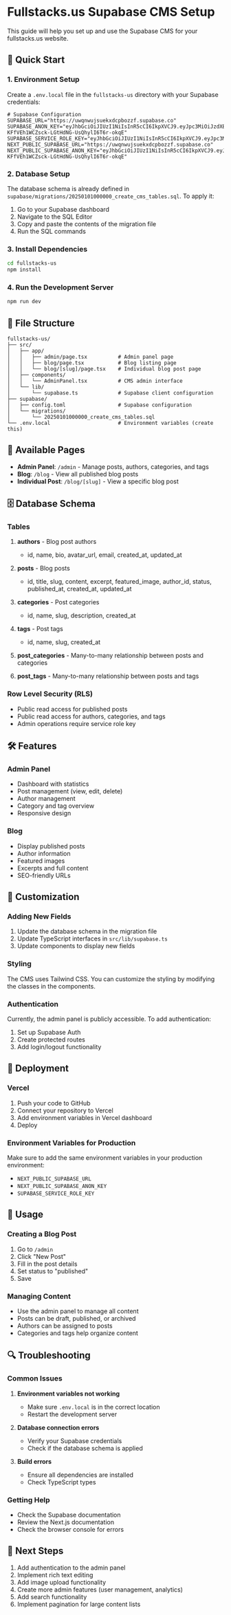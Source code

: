 # Fullstacks.us Supabase CMS Setup

This guide will help you set up and use the Supabase CMS for your fullstacks.us website.

## 🚀 Quick Start

### 1. Environment Setup

Create a `.env.local` file in the `fullstacks-us` directory with your Supabase credentials:

```env
# Supabase Configuration
SUPABASE_URL="https://uwqnwujsuekxdcpbozzf.supabase.co"
SUPABASE_ANON_KEY="eyJhbGciOiJIUzI1NiIsInR5cCI6IkpXVCJ9.eyJpc3MiOiJzdXBhYmFzZSIsInJlZiI6InV3cW53dWpzdWVreGRjcGJvenpmIiwicm9sZSI6ImFub24iLCJpYXQiOjE3NTM1MTEwMDcsImV4cCI6MjA2OTA4NzAwN30.HHT9-KFfVEh1WCZsck-LGtHdNG-UsQhylI6T6r-okqE"
SUPABASE_SERVICE_ROLE_KEY="eyJhbGciOiJIUzI1NiIsInR5cCI6IkpXVCJ9.eyJpc3MiOiJzdXBhYmFzZSIsInJlZiI6InV3cW53dWpzdWVreGRjcGJvenpmIiwicm9sZSI6InNlcnZpY2Vfcm9sZSIsImlhdCI6MTc1MzUxMTAwNywiZXhwIjoyMDY5MDg3MDA3fQ.6Iw1jJWcnCGdl9ihyuy7ezoMDgLFGT9JlJvapcwWAgo"
NEXT_PUBLIC_SUPABASE_URL="https://uwqnwujsuekxdcpbozzf.supabase.co"
NEXT_PUBLIC_SUPABASE_ANON_KEY="eyJhbGciOiJIUzI1NiIsInR5cCI6IkpXVCJ9.eyJpc3MiOiJzdXBhYmFzZSIsInJlZiI6InV3cW53dWpzdWVreGRjcGJvenpmIiwicm9sZSI6ImFub24iLCJpYXQiOjE3NTM1MTEwMDcsImV4cCI6MjA2OTA4NzAwN30.HHT9-KFfVEh1WCZsck-LGtHdNG-UsQhylI6T6r-okqE"
```

### 2. Database Setup

The database schema is already defined in `supabase/migrations/20250101000000_create_cms_tables.sql`. To apply it:

1. Go to your Supabase dashboard
2. Navigate to the SQL Editor
3. Copy and paste the contents of the migration file
4. Run the SQL commands

### 3. Install Dependencies

```bash
cd fullstacks-us
npm install
```

### 4. Run the Development Server

```bash
npm run dev
```

## 📁 File Structure

```
fullstacks-us/
├── src/
│   ├── app/
│   │   ├── admin/page.tsx          # Admin panel page
│   │   ├── blog/page.tsx           # Blog listing page
│   │   └── blog/[slug]/page.tsx    # Individual blog post page
│   ├── components/
│   │   └── AdminPanel.tsx          # CMS admin interface
│   └── lib/
│       └── supabase.ts             # Supabase client configuration
├── supabase/
│   ├── config.toml                 # Supabase configuration
│   └── migrations/
│       └── 20250101000000_create_cms_tables.sql
└── .env.local                      # Environment variables (create this)
```

## 🎯 Available Pages

- **Admin Panel**: `/admin` - Manage posts, authors, categories, and tags
- **Blog**: `/blog` - View all published blog posts
- **Individual Post**: `/blog/[slug]` - View a specific blog post

## 🗄️ Database Schema

### Tables

1. **authors** - Blog post authors
   - id, name, bio, avatar_url, email, created_at, updated_at

2. **posts** - Blog posts
   - id, title, slug, content, excerpt, featured_image, author_id, status, published_at, created_at, updated_at

3. **categories** - Post categories
   - id, name, slug, description, created_at

4. **tags** - Post tags
   - id, name, slug, created_at

5. **post_categories** - Many-to-many relationship between posts and categories

6. **post_tags** - Many-to-many relationship between posts and tags

### Row Level Security (RLS)

- Public read access for published posts
- Public read access for authors, categories, and tags
- Admin operations require service role key

## 🛠️ Features

### Admin Panel
- Dashboard with statistics
- Post management (view, edit, delete)
- Author management
- Category and tag overview
- Responsive design

### Blog
- Display published posts
- Author information
- Featured images
- Excerpts and full content
- SEO-friendly URLs

## 🔧 Customization

### Adding New Fields

1. Update the database schema in the migration file
2. Update TypeScript interfaces in `src/lib/supabase.ts`
3. Update components to display new fields

### Styling

The CMS uses Tailwind CSS. You can customize the styling by modifying the classes in the components.

### Authentication

Currently, the admin panel is publicly accessible. To add authentication:

1. Set up Supabase Auth
2. Create protected routes
3. Add login/logout functionality

## 🚀 Deployment

### Vercel

1. Push your code to GitHub
2. Connect your repository to Vercel
3. Add environment variables in Vercel dashboard
4. Deploy

### Environment Variables for Production

Make sure to add the same environment variables in your production environment:

- `NEXT_PUBLIC_SUPABASE_URL`
- `NEXT_PUBLIC_SUPABASE_ANON_KEY`
- `SUPABASE_SERVICE_ROLE_KEY`

## 📝 Usage

### Creating a Blog Post

1. Go to `/admin`
2. Click "New Post"
3. Fill in the post details
4. Set status to "published"
5. Save

### Managing Content

- Use the admin panel to manage all content
- Posts can be draft, published, or archived
- Authors can be assigned to posts
- Categories and tags help organize content

## 🔍 Troubleshooting

### Common Issues

1. **Environment variables not working**
   - Make sure `.env.local` is in the correct location
   - Restart the development server

2. **Database connection errors**
   - Verify your Supabase credentials
   - Check if the database schema is applied

3. **Build errors**
   - Ensure all dependencies are installed
   - Check TypeScript types

### Getting Help

- Check the Supabase documentation
- Review the Next.js documentation
- Check the browser console for errors

## 🎉 Next Steps

1. Add authentication to the admin panel
2. Implement rich text editing
3. Add image upload functionality
4. Create more admin features (user management, analytics)
5. Add search functionality
6. Implement pagination for large content lists 